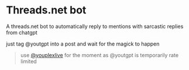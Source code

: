 # Threads.net bot
A threads.net bot to automatically reply to mentions with sarcastic replies
from chatgpt

just tag  @youtgpt into a post and wait for the magick to happen

> use [@youplexlive](https://www.threads.net/@youplexlive) for the moment as @youtgpt is temporarily rate limited
